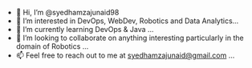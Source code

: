 - 👋 Hi, I’m @syedhamzajunaid98
- 👀 I’m interested in DevOps, WebDev, Robotics and Data Analytics...
- 🌱 I’m currently learning DevOps & Java ...
- 💞️ I’m looking to collaborate on anything interesting particularly in the domain of Robotics ...
- 📫 Feel free to reach out to me at syedhamzajunaid@gmail.com ...

<!---
syedhamzajunaid98/syedhamzajunaid98 is a ✨ special ✨ repository because its `README.md` (this file) appears on your GitHub profile.
You can click the Preview link to take a look at your changes.
--->
